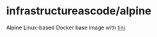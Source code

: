 # infrastructureascode/alpine

Alpine Linux-based Docker base image with [tini](https://github.com/krallin/tini).
